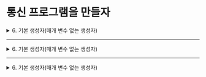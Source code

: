 # 통신 프로그램을 만들자

<details>
<summary>6. 기본 생성자(매개 변수 없는 생성자)</summary>
<div markdown="1">       

</div>
</details>

___

<details>
<summary>6. 기본 생성자(매개 변수 없는 생성자)</summary>
<div markdown="1">       

</div>
</details>

___

<details>
<summary>6. 기본 생성자(매개 변수 없는 생성자)</summary>
<div markdown="1">       

</div>
</details>
